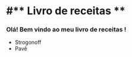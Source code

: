 # #** Livro de receitas **



### Olá! Bem vindo ao meu livro de receitas !

 - Strogonoff
 - Pavê


